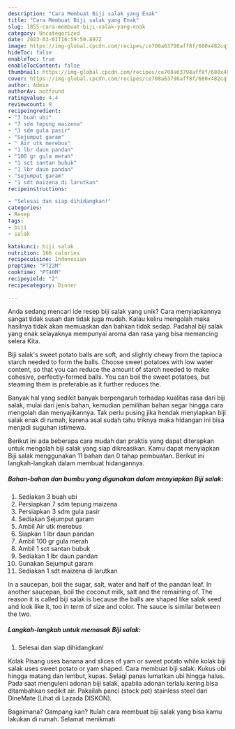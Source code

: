 ```yaml
---
description: "Cara Membuat Biji salak yang Enak"
title: "Cara Membuat Biji salak yang Enak"
slug: 1855-cara-membuat-biji-salak-yang-enak
category: Uncategorized
date: 2023-03-01T16:59:59.897Z
image: https://img-global.cpcdn.com/recipes/ce708a63798aff8f/680x482cq70/biji-salak-foto-resep-utama.jpg
hideToc: false
enableToc: true
enableTocContent: false
thumbnail: https://img-global.cpcdn.com/recipes/ce708a63798aff8f/680x482cq70/biji-salak-foto-resep-utama.jpg
cover: https://img-global.cpcdn.com/recipes/ce708a63798aff8f/680x482cq70/biji-salak-foto-resep-utama.jpg
author: Admin
authorAv: notfound
ratingvalue: 4.4
reviewcount: 9
recipeingredient:
- "3 buah ubi"
- "7 sdm tepung maizena"
- "3 sdm gula pasir"
- "Sejumput garam"
- " Air utk merebus"
- "1 lbr daun pandan"
- "100 gr gula merah"
- "1 sct santan bubuk"
- "1 lbr daun pandan"
- "Sejumput garam"
- "1 sdt maizena di larutkan"
recipeinstructions:

- "Selesai dan siap dihidangkan!"
categories:
- Resep
tags:
- biji
- salak

katakunci: biji salak 
nutrition: 166 calories
recipecuisine: Indonesian
preptime: "PT22M"
cooktime: "PT40M"
recipeyield: "2"
recipecategory: Dinner

---
```





Anda sedang mencari ide resep biji salak yang unik? Cara menyiapkannya sangat tidak susah dan tidak juga mudah. Kalau keliru mengolah maka hasilnya tidak akan memuaskan dan bahkan tidak sedap. Padahal biji salak yang enak selayaknya mempunyai aroma dan rasa yang bisa memancing selera Kita.





Biji salak&#39;s sweet potato balls are soft, and slightly chewy from the tapioca starch needed to form the balls. Choose sweet potatoes with low water content, so that you can reduce the amount of starch needed to make cohesive, perfectly-formed balls. You can boil the sweet potatoes, but steaming them is preferable as it further reduces the.

Banyak hal yang sedikit banyak berpengaruh terhadap kualitas rasa dari biji salak, mulai dari jenis bahan, kemudian pemilihan bahan segar hingga cara mengolah dan menyajikannya. Tak perlu pusing jika hendak menyiapkan biji salak enak di rumah, karena asal sudah tahu triknya maka hidangan ini bisa menjadi suguhan istimewa.






Berikut ini ada beberapa cara mudah dan praktis yang dapat diterapkan untuk mengolah biji salak yang siap dikreasikan. Kamu dapat menyiapkan Biji salak menggunakan 11 bahan dan 0 tahap pembuatan. Berikut ini langkah-langkah dalam membuat hidangannya.

<!--inarticleads1-->

##### Bahan-bahan dan bumbu yang digunakan dalam menyiapkan Biji salak:

1. Sediakan 3 buah ubi
1. Persiapkan 7 sdm tepung maizena
1. Persiapkan 3 sdm gula pasir
1. Sediakan Sejumput garam
1. Ambil  Air utk merebus
1. Siapkan 1 lbr daun pandan
1. Ambil 100 gr gula merah
1. Ambil 1 sct santan bubuk
1. Sediakan 1 lbr daun pandan
1. Gunakan Sejumput garam
1. Sediakan 1 sdt maizena di larutkan


In a saucepan, boil the sugar, salt, water and half of the pandan leaf. In another saucepan, boil the coconut milk, salt and the remaining of. The reason it is called biji salak is because the balls are shaped like salak seed and look like it, too in term of size and color. The sauce is similar between the two. 

<!--inarticleads2-->

##### Langkah-langkah untuk memasak Biji salak:


1. Selesai dan siap dihidangkan!

Kolak Pisang uses banana and slices of yam or sweet potato while kolak biji salak uses sweet potato or yam shaped. Cara membuat biji salak: Kukus ubi hingga matang dan lembut, kupas. Selagi panas lumatkan ubi hingga halus. Pada saat menguleni adonan biji salak, apabila adonan terlalu kering bisa ditambahkan sedikit air. Pakailah panci (stock pot) stainless steel dari DineMate (Lihat di Lazada DISKON). 

Bagaimana? Gampang kan? Itulah cara membuat biji salak yang bisa kamu lakukan di rumah. Selamat menikmati
